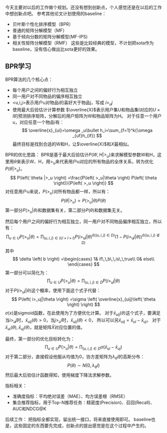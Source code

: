 今天主要对以后的工作做个规划。还没有想到创新点，个人感觉还是在以后的工作中想创新点吧。
参考其他论文计划使用的baseline：
- 贝叶斯个性化排序模型（BPR）
- 普通的矩阵分解模型（MF）
- 基于倾向分数的矩阵分解模型(MF-IPS)
- 相关性矩阵分解模型（RMF）
这些是比较经典的模型，不计划把sota作为baseline，没有信心做出比sota更好的效果。

## BPR学习
BPR算法的几个核心点：
- 每个用户之间的偏好行为相互独立
- 同一用户对不同物品的偏序相互独立
- <u,i,j>表示用户u对物品i的喜好大于物品j，写成 $i>_uj$
- 使用最大后验估计计算参数
$\overline{X}$表示用户集U和物品集I对应的$U\times I$的预测排序矩阵，分解后的用户矩阵为W和物品矩阵为H。
对于任意一个用户u，对应任意一个物品i有：
$$
\overline{x}_{ui}=\omega _u\bullet h_i=\sum_{f=1}^k{\omega _{uf}h_{if}}
$$
最终目标是找到合适的W和H，让$\overline{X}$和$X$最相似。

BPR的优化思路：
BPR是基于最大后验估计$P\left( W,H|>_u \right)$来求解模型参数W和H，这里用$\theta$来表示W、H，用$>_u$来代表用户u对应的所有物品的全序关系，转为优化$P\left( \theta|>_u \right)$。
$$
P\left( \theta |>_u \right) =\frac{P\left( >_u|\theta \right) P\left( \theta \right)}{P\left( >_u \right)}
$$
对任意用户u来说，$P\left(>_u\right)$对所有物品都一样，所以有：
$$
P\left( \theta |>_u \right) \propto P\left( >_u|\theta \right) P\left( \theta \right) 
$$
第一部分$P\left( >_u|\theta \right)$和数据集有关，第二部分$P\left( \theta \right)$和数据集无关。

然后每个用户之间的偏好行为相互独立，同一用户对不同物品偏序相互独立，所以有：
$$
\prod_{u\in U}{P\left( >_u|\theta \right)}=\prod_{\left( u,i,j \right) \in \left( U\times I\times I \right)}{P\left( i>_uj|\theta \right) ^{\delta \left( \left( u,i,j \right) \in D \right)}\left( 1-P\left( i>_uj|\theta \right) \right) ^{\delta \left( \left( u,i,j \right) \notin D \right)}}
$$
其中
$$
\delta \left( b \right) =\begin{cases}
	1&		if\,\,b\,\,is\,\,true\\
	0&		else\\
\end{cases}
$$
第一部分可以简化为：
$$
\prod_{u\in U}{P\left( >_u|\theta \right)}=\prod_{\left( u,i,j \right) \in D}{P\left( i>_uj|\theta \right)}
$$
对于$P\left( i>_uj|\theta \right)$这个概率，使用下面这个式子代替：
$$
P\left( i>_uj|\theta \right) =\sigma \left( \overline{x}_{uij}\left( \theta \right) \right) 
$$
$\sigma \left( x \right)$是sigmoid函数，在此使用为了方便优化计算。
对于$\bar{x}_{uij}\left( \theta \right)$这个式子，要满足当$i>_uj$时，$\bar{x}_{uij}\left( \theta \right)>0$，当$j>_ui$时，$\bar{x}_{uij}\left( \theta \right)<0$，
所以可以另$\bar{x}_{uij}=\bar{x}_{ui}-\bar{x}_{uj}$，
对于$\bar{x}_{ui}\left( \theta \right) ,\bar{x}_{uj}\left( \theta \right)$，就是矩阵$\bar{X}$对应位置的值。

最终，第一部分的优化目标转化为：
$$
\prod_{u\in U}{P\left( >_u|\theta \right)}=\prod_{\left( u,i,j \right) \in D}{\sigma \left( \bar{x}_{ui}-\bar{x}_{uj} \right)}
$$
对于第二部分，直接假设他服从均值为0，协方差矩阵为$\lambda _{\theta}I$的高斯分布：
$$
P\left( \theta \right) \sim N\left( 0,\lambda _{\theta}I \right) 
$$
然后最大后验估计函数得知，使用梯度下降法求解参数。


指标相关：
- 准确度指标：平均绝对误差（MAE）、均方误差根（RMSE）
- 集合推荐指标，用于Top-N推荐任务：精密度(Precision)、召回(Recall)、AUC和NDCG@K


后续工作：
把指标全都实现，留出统一接口，将来直接使用即可。
baseline也是，这些固定的东西要先完成，创新点的提出感觉是在这个过程中产生的。